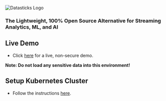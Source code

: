 ![Datasticks Logo](https://s3-us-west-2.amazonaws.com/advancedspark.com/img/datasticks-logo.png)

### The Lightweight, 100% Open Source Alternative for Streaming Analytics, ML, and AI

## Live Demo
* Click [here](http://datasticks.com) for a live, non-secure demo.  

**Note:  Do not load any sensitive data into this environment!**

## Setup Kubernetes Cluster
* Follow the instructions [here](https://github.com/fluxcapacitor/kubernetes.ml).

